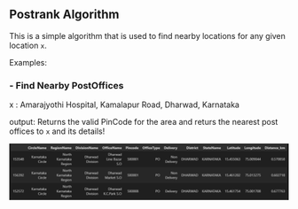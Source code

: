 ## Postrank Algorithm

This is a simple algorithm that is used to find nearby locations for any given location ```x```.

Examples: 

### - Find Nearby PostOffices

x : Amarajyothi Hospital, Kamalapur Road, Dharwad, Karnataka

output: Returns the valid PinCode for the area and returs the nearest post offices to ```x``` and its details!

![PostOffice_Output](PostOffice_out.PNG)
